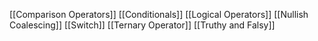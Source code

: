 [[Comparison Operators]]
[[Conditionals]]
[[Logical Operators]]
[[Nullish Coalescing]]
[[Switch]]
[[Ternary Operator]]
[[Truthy and Falsy]]
